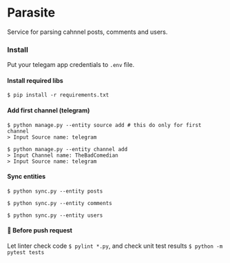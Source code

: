 # Parasite

Service for parsing cahnnel posts, comments and users.


### Install


Put your telegam app credentials to `.env` file.


#### Install required libs

`
$ pip install -r requirements.txt
`


#### Add first channel (telegram)

```
$ python manage.py --entity source add # this do only for first channel
> Input Source name: telegram

$ python manage.py --entity channel add
> Input Channel name: TheBadComedian
> Input Source name: telegram
```


#### Sync entities

```
$ python sync.py --entity posts

$ python sync.py --entity comments

$ python sync.py --entity users
```

#### :checkered_flag: Before push request

Let linter check code `$ pylint *.py`, and check unit test results `$ python -m pytest tests`
